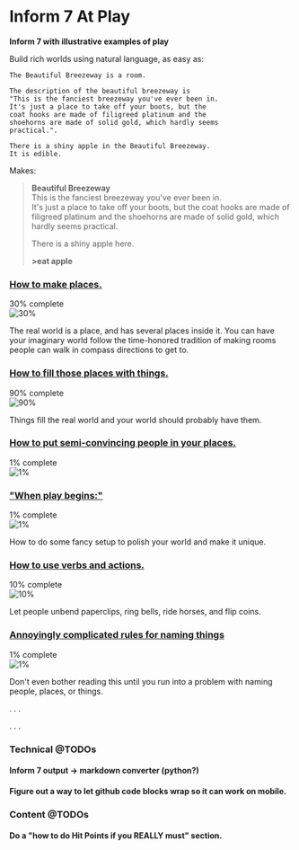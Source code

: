 # Inform 7 At Play
**Inform 7 with illustrative examples of play**

Build rich worlds using natural language, as easy as:

```inform7
The Beautiful Breezeway is a room.  

The description of the beautiful breezeway is 
"This is the fanciest breezeway you've ever been in.  
It's just a place to take off your boots, but the 
coat hooks are made of filigreed platinum and the
shoehorns are made of solid gold, which hardly seems
practical.".

There is a shiny apple in the Beautiful Breezeway.
It is edible.
```

Makes:

>**Beautiful Breezeway**  
> This is the fanciest breezeway you've ever been in.  
It's just a place to take off your boots, but the 
coat hooks are made of filigreed platinum and the
shoehorns are made of solid gold, which hardly seems
practical.  
> 
> There is a shiny apple here.
>  
>  **\>eat apple**

### [How to make places\.](places/)  
30% complete  
![30%](https://progress-bar.dev/30)  

The real world is a place, and has several places inside it.  You can have your imaginary world follow the time-honored tradition of making rooms people can walk in compass directions to get to.

### [How to fill those places with things.](things/)  
90% complete  
![90%](https://progress-bar.dev/90) 

Things fill the real world and your world should probably have them.

### [How to put semi-convincing people in your places.](people/) 
1% complete  
![1%](https://progress-bar.dev/1) 

### ["When play begins:"](setup/) 
1% complete  
![1%](https://progress-bar.dev/1) 

How to do some fancy setup to polish your world and make it unique.

### [How to use verbs and actions.](actions/) 
10% complete  
![10%](https://progress-bar.dev/10) 

Let people unbend paperclips, ring bells, ride horses, and flip coins.

### [Annoyingly complicated rules for naming things](naming/) 
1% complete  
![1%](https://progress-bar.dev/1) 

Don't even bother reading this until you run into a problem with naming people, places, or things.

.
.
.

.
.
.

### Technical @TODOs

#### Inform 7 output -> markdown converter (python?)

#### Figure out a way to let github code blocks wrap so it can work on mobile.

### Content @TODOs

#### Do a "how to do Hit Points if you REALLY must" section.
